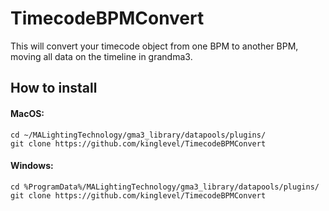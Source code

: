 # TimecodeBPMConvert

This will convert your timecode object from one BPM to another BPM, moving 
all data on the timeline in grandma3.

## How to install
#### MacOS:
```
cd ~/MALightingTechnology/gma3_library/datapools/plugins/
git clone https://github.com/kinglevel/TimecodeBPMConvert
```

#### Windows:
```
cd %ProgramData%/MALightingTechnology/gma3_library/datapools/plugins/
git clone https://github.com/kinglevel/TimecodeBPMConvert
```
